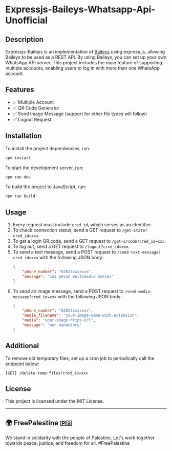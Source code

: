# Expressjs-Baileys-Whatsapp-Api-Unofficial

## Description

Expressjs-Baileys is an implementation of [Baileys](https://github.com/WhiskeySockets/Baileys) using express.js, allowing Baileys to be used as a REST API. By using Baileys, you can set up your own WhatsApp API server.  This project includes the main feature of supporting multiple accounts, enabling users to log in with more than one WhatsApp account.

## Features

- ✅ Multiple Account
- ✅ QR Code Generator
- ✅ Send Image Message (support for other file types will follow)
- ✅ Logout Request

## Installation

To install the project dependencies, run:
```bash
npm install
```

To start the development server, run:
```bash
npm run dev
```

To build the project to JavaScript, run:
```bash
npm run build
```

## Usage

1. Every request must include `cred_id`, which serves as an identifier.
2. To check connection status, send a GET request to `/get-state?cred_id=xxx`.
3. To get a login QR code, send a GET request to `/get-qrcode?cred_id=xxx`.
4. To log out, send a GET request to `/logout?cred_id=xxx`.
5. To send a text message, send a POST request to `/send-text-message?cred_id=xxx` with the following JSON body:
    ```json
    {
        "phone_number": "62823xxxxxxx",
        "message": "ini pesan multimedia sukses"
    }
    ```
6. To send an image message, send a POST request to `/send-media-message?cred_id=xxx` with the following JSON body:
    ```json
    {
        "phone_number": "62823xxxxxxx",
        "media_filename": "your-image-name-with-extension",
        "media": "your-image-https-url",
        "message": "non mandatory"
    }
    ```
## Additional
To remove old temporary files, set up a cron job to periodically call the endpoint below:

```
[GET] /delete-temp-files?cred_id=xxx
```

## License

This project is licensed under the MIT License.

---

## 🌍 FreePalestine 🇵🇸

We stand in solidarity with the people of Palestine. Let's work together towards peace, justice, and freedom for all. #FreePalestine